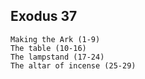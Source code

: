 ## Exodus 37

```
Making the Ark (1-9)
The table (10-16)
The lampstand (17-24)
The altar of incense (25-29)
```
